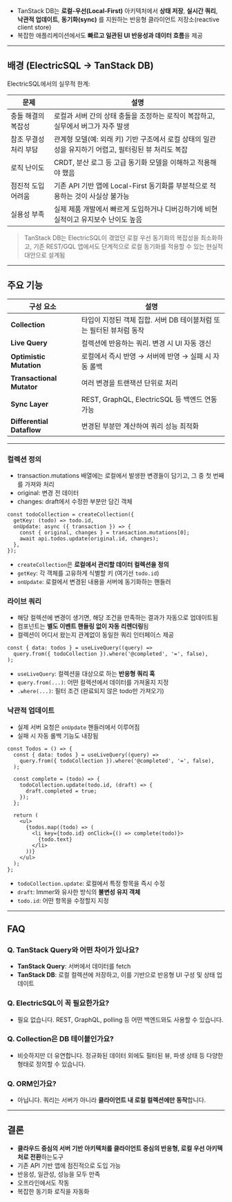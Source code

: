 - TanStack DB는 **로컬-우선(Local-First)** 아키텍처에서 **상태 저장**, **실시간 쿼리**, **낙관적 업데이트**, **동기화(sync)** 를 지원하는 반응형 클라이언트 저장소(reactive client store)
- 복잡한 애플리케이션에서도 **빠르고 일관된 UI 반응성과 데이터 흐름**을 제공

---

## 배경 (ElectricSQL → TanStack DB)

ElectricSQL에서의 실무적 한계:

| 문제                  | 설명                                                                                                 |
| --------------------- | ---------------------------------------------------------------------------------------------------- |
| 충돌 해결의 복잡성    | 로컬과 서버 간의 상태 충돌을 조정하는 로직이 복잡하고, 실무에서 버그가 자주 발생                     |
| 참조 무결성 처리 부담 | 관계형 모델(예: 외래 키) 기반 구조에서 로컬 상태의 일관성을 유지하기 어렵고, 필터링된 뷰 처리도 복잡 |
| 로직 난이도           | CRDT, 분산 로그 등 고급 동기화 모델을 이해하고 적용해야 했음                                         |
| 점진적 도입 어려움    | 기존 API 기반 앱에 Local-First 동기화를 부분적으로 적용하는 것이 사실상 불가능                       |
| 실용성 부족           | 실제 제품 개발에서 빠르게 도입하거나 디버깅하기에 비현실적이고 유지보수 난이도 높음                  |

> TanStack DB는 ElectricSQL이 겪었던 로컬 우선 동기화의 복잡성을 최소화하고, 기존 REST/GQL 앱에서도 단계적으로 로컬 동기화를 적용할 수 있는 현실적 대안으로 설계됨

---

## 주요 기능

| 구성 요소                 | 설명                                                                |
| ------------------------- | ------------------------------------------------------------------- |
| **Collection**            | 타입이 지정된 객체 집합. 서버 DB 테이블처럼 또는 필터된 뷰처럼 동작 |
| **Live Query**            | 컬렉션에 반응하는 쿼리. 변경 시 UI 자동 갱신                        |
| **Optimistic Mutation**   | 로컬에서 즉시 반영 → 서버에 반영 → 실패 시 자동 롤백                |
| **Transactional Mutator** | 여러 변경을 트랜잭션 단위로 처리                                    |
| **Sync Layer**            | REST, GraphQL, ElectricSQL 등 백엔드 연동 가능                      |
| **Differential Dataflow** | 변경된 부분만 계산하여 쿼리 성능 최적화                             |

---

### 컬렉션 정의

- transaction.mutations 배열에는 로컬에서 발생한 변경들이 담기고, 그 중 첫 번째를 가져와 처리
- original: 변경 전 데이터
- changes: draft에서 수정한 부분만 담긴 객체

```tsx
const todoCollection = createCollection({
  getKey: (todo) => todo.id,
  onUpdate: async ({ transaction }) => {
    const { original, changes } = transaction.mutations[0];
    await api.todos.update(original.id, changes);
  },
});
```

- `createCollection`은 **로컬에서 관리할 데이터 컬렉션을 정의**
- `getKey`: 각 객체를 고유하게 식별할 키 (여기선 `todo.id`)
- `onUpdate`: 로컬에서 변경된 내용을 서버에 동기화하는 핸들러

### 라이브 쿼리

- 해당 컬렉션에 변경이 생기면, 해당 조건을 만족하는 결과가 자동으로 업데이트됨
- 컴포넌트는 **별도 이벤트 핸들링 없이 자동 리렌더링**됨
- 컬렉션이 어디서 왔는지 관계없이 동일한 쿼리 인터페이스 제공

```tsx
const { data: todos } = useLiveQuery((query) =>
  query.from({ todoCollection }).where('@completed', '=', false),
);
```

- `useLiveQuery`: 컬렉션을 대상으로 하는 **반응형 쿼리 훅**
- `query.from(...)`: 어떤 컬렉션에서 데이터를 가져올지 지정
- `.where(...)`: 필터 조건 (완료되지 않은 todo만 가져오기)

### 낙관적 업데이트

- 실제 서버 요청은 `onUpdate` 핸들러에서 이루어짐
- 실패 시 자동 롤백 기능도 내장됨

```tsx
const Todos = () => {
  const { data: todos } = useLiveQuery((query) =>
    query.from({ todoCollection }).where('@completed', '=', false),
  );

  const complete = (todo) => {
    todoCollection.update(todo.id, (draft) => {
      draft.completed = true;
    });
  };

  return (
    <ul>
      {todos.map((todo) => (
        <li key={todo.id} onClick={() => complete(todo)}>
          {todo.text}
        </li>
      ))}
    </ul>
  );
};
```

- `todoCollection.update`: 로컬에서 특정 항목을 즉시 수정
- `draft`: Immer와 유사한 방식의 **불변성 유지 객체**
- `todo.id`: 어떤 항목을 수정할지 지정

---

## FAQ

### Q. TanStack Query와 어떤 차이가 있나요?

- **TanStack Query**: 서버에서 데이터를 fetch
- **TanStack DB**: 로컬 컬렉션에 저장하고, 이를 기반으로 반응형 UI 구성 및 상태 업데이트

### Q. ElectricSQL이 꼭 필요한가요?

- 필요 없습니다. REST, GraphQL, polling 등 어떤 백엔드와도 사용할 수 있습니다.

### Q. Collection은 DB 테이블인가요?

- 비슷하지만 더 유연합니다. 정규화된 데이터 외에도 필터된 뷰, 파생 상태 등 다양한 형태로 정의할 수 있습니다.

### Q. ORM인가요?

- 아닙니다. 쿼리는 서버가 아니라 **클라이언트 내 로컬 컬렉션에만 동작**합니다.

---

## 결론

- **클라우드 중심의 서버 기반 아키텍처를 클라이언트 중심의 반응형, 로컬 우선 아키텍처로 전환**하는도구
- 기존 API 기반 앱에 점진적으로 도입 가능
- 반응성, 일관성, 성능을 모두 만족
- 오프라인에서도 작동
- 복잡한 동기화 로직을 자동화
